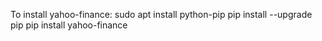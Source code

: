 To install yahoo-finance:
sudo apt install python-pip
pip install --upgrade pip
pip install yahoo-finance